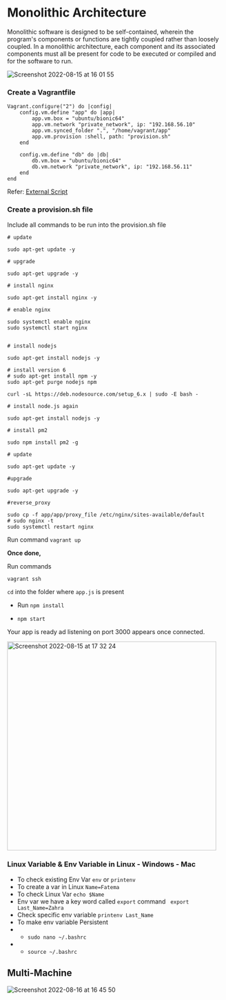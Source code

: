 # Monolithic Architecture

Monolithic software is designed to be self-contained, wherein the program's components or functions are tightly coupled rather than loosely coupled.
In a monolithic architecture, each component and its associated components must all be present for code to be executed or compiled and for the software to run.

![Screenshot 2022-08-15 at 16 01 55](https://user-images.githubusercontent.com/102330725/184660570-bd48311e-4da3-4ae2-8e94-acd6f71bc781.png)

### Create a Vagrantfile

```
Vagrant.configure("2") do |config|
    config.vm.define "app" do |app|
        app.vm.box = "ubuntu/bionic64"
        app.vm.network "private_network", ip: "192.168.56.10"
        app.vm.synced_folder ".", "/home/vagrant/app"
        app.vm.provision :shell, path: "provision.sh"
    end

    config.vm.define "db" do |db|
        db.vm.box = "ubuntu/bionic64"
        db.vm.network "private_network", ip: "192.168.56.11"
    end
end

```

Refer: [External Script](https://www.vagrantup.com/docs/provisioning/shell)

### Create a provision.sh file

Include all commands to be run into the provision.sh file

```
# update

sudo apt-get update -y

# upgrade

sudo apt-get upgrade -y

# install nginx

sudo apt-get install nginx -y

# enable nginx

sudo systemctl enable nginx
sudo systemctl start nginx


# install nodejs

sudo apt-get install nodejs -y

# install version 6
# sudo apt-get install npm -y
sudo apt-get purge nodejs npm

curl -sL https://deb.nodesource.com/setup_6.x | sudo -E bash -

# install node.js again

sudo apt-get install nodejs -y

# install pm2

sudo npm install pm2 -g

# update

sudo apt-get update -y

#upgrade

sudo apt-get upgrade -y

#reverse_proxy

sudo cp -f app/app/proxy_file /etc/nginx/sites-available/default
# sudo nginx -t
sudo systemctl restart nginx

```

Run command `vagrant up`

**Once done,**

Run commands

`vagrant ssh`

`cd` into the folder where `app.js` is present

- Run `npm install`

- `npm start`

Your app is ready ad listening on port 3000 appears once connected.

<img width="485" alt="Screenshot 2022-08-15 at 17 32 24" src="https://user-images.githubusercontent.com/102330725/184676488-ce1b76fe-00cc-48e9-bcff-91c23bbf25dd.png">

### Linux Variable & Env Variable in Linux - Windows - Mac

- To check existing Env Var `env` or `printenv`
- To create a var in Linux `Name=Fatema`
- To check Linux Var `echo $Name`
- Env var we have a key word called `export` command ` export Last_Name=Zahra`
- Check specific env variable `printenv Last_Name`
- To make env variable Persistent
- - `sudo nano ~/.bashrc`
- - `source ~/.bashrc`

## Multi-Machine

![Screenshot 2022-08-16 at 16 45 50](https://user-images.githubusercontent.com/102330725/184922480-dd8cceeb-dc3c-421c-bffe-bebb9dc6dfe6.png)
